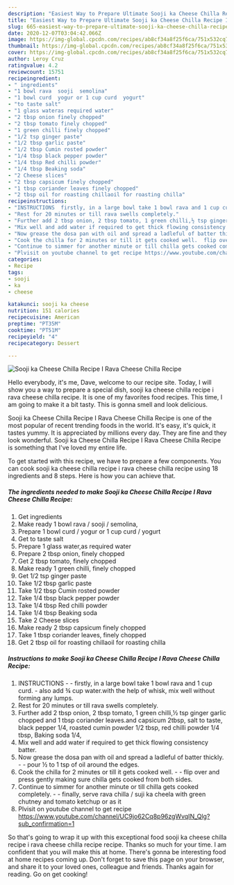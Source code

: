 ```yaml
---
description: "Easiest Way to Prepare Ultimate Sooji ka Cheese Chilla Recipe I Rava Cheese Chilla Recipe"
title: "Easiest Way to Prepare Ultimate Sooji ka Cheese Chilla Recipe I Rava Cheese Chilla Recipe"
slug: 665-easiest-way-to-prepare-ultimate-sooji-ka-cheese-chilla-recipe-i-rava-cheese-chilla-recipe
date: 2020-12-07T03:04:42.066Z
image: https://img-global.cpcdn.com/recipes/ab8cf34a8f25f6ca/751x532cq70/sooji-ka-cheese-chilla-recipe-i-rava-cheese-chilla-recipe-recipe-main-photo.jpg
thumbnail: https://img-global.cpcdn.com/recipes/ab8cf34a8f25f6ca/751x532cq70/sooji-ka-cheese-chilla-recipe-i-rava-cheese-chilla-recipe-recipe-main-photo.jpg
cover: https://img-global.cpcdn.com/recipes/ab8cf34a8f25f6ca/751x532cq70/sooji-ka-cheese-chilla-recipe-i-rava-cheese-chilla-recipe-recipe-main-photo.jpg
author: Leroy Cruz
ratingvalue: 4.2
reviewcount: 15751
recipeingredient:
- " ingredients"
- "1 bowl rava  sooji  semolina"
- "1 bowl curd  yogur or 1 cup curd  yogurt"
- "to taste salt"
- "1 glass wateras required water"
- "2 tbsp onion finely chopped"
- "2 tbsp tomato finely chopped"
- "1 green chilli finely chopped"
- "1/2 tsp ginger paste"
- "1/2 tbsp garlic paste"
- "1/2 tbsp Cumin rosted powder"
- "1/4 tbsp black pepper powder"
- "1/4 tbsp Red chilli powder"
- "1/4 tbsp Beaking soda"
- "2 Cheese slices"
- "2 tbsp capsicum finely chopped"
- "1 tbsp coriander leaves finely chopped"
- "2 tbsp oil for roasting chillaoil for roasting chilla"
recipeinstructions:
- "INSTRUCTIONS  firstly, in a large bowl take 1 bowl rava and 1 cup curd. also add ¾ cup water.with the help of whisk, mix well without forming any lumps."
- "Rest for 20 minutes or till rava swells completely."
- "Further add 2 tbsp onion, 2 tbsp tomato, 1 green chilli,½ tsp ginger garlic chopped and 1 tbsp coriander leaves.and capsicum 2tbsp, salt to taste, black pepper 1/4, roasted cumin powder 1/2 tbsp, red chilli powder 1/4 tbsp, Baking soda 1/4,"
- "Mix well and add water if required to get thick flowing consistency batter."
- "Now grease the dosa pan with oil and spread a ladleful of batter thickly.  pour ½ to 1 tsp of oil around the edges."
- "Cook the chilla for 2 minutes or till it gets cooked well.  flip over and press gently making sure chilla gets cooked from both sides."
- "Continue to simmer for another minute or till chilla gets cooked completely.  finally, serve rava chilla / suji ka cheela with green chutney and tomato ketchup or as it"
- "Plvisit on youtube channel to get recipe https://www.youtube.com/channel/UC9jo62Cq8p96zgWvqIN_Qlg?sub_confirmation=1"
categories:
- Recipe
tags:
- sooji
- ka
- cheese

katakunci: sooji ka cheese 
nutrition: 151 calories
recipecuisine: American
preptime: "PT35M"
cooktime: "PT51M"
recipeyield: "4"
recipecategory: Dessert

---
```



![Sooji ka Cheese Chilla Recipe I Rava Cheese Chilla Recipe](https://img-global.cpcdn.com/recipes/ab8cf34a8f25f6ca/751x532cq70/sooji-ka-cheese-chilla-recipe-i-rava-cheese-chilla-recipe-recipe-main-photo.jpg)

Hello everybody, it's me, Dave, welcome to our recipe site. Today, I will show you a way to prepare a special dish, sooji ka cheese chilla recipe i rava cheese chilla recipe. It is one of my favorites food recipes. This time, I am going to make it a bit tasty. This is gonna smell and look delicious.



Sooji ka Cheese Chilla Recipe I Rava Cheese Chilla Recipe is one of the most popular of recent trending foods in the world. It's easy, it's quick, it tastes yummy. It is appreciated by millions every day. They are fine and they look wonderful. Sooji ka Cheese Chilla Recipe I Rava Cheese Chilla Recipe is something that I've loved my entire life.


To get started with this recipe, we have to prepare a few components. You can cook sooji ka cheese chilla recipe i rava cheese chilla recipe using 18 ingredients and 8 steps. Here is how you can achieve that.

<!--inarticleads1-->

##### The ingredients needed to make Sooji ka Cheese Chilla Recipe I Rava Cheese Chilla Recipe:

1. Get  ingredients
1. Make ready 1 bowl rava / sooji / semolina,
1. Prepare 1 bowl curd / yogur or 1 cup curd / yogurt
1. Get to taste salt
1. Prepare 1 glass water,as required water
1. Prepare 2 tbsp onion, finely chopped
1. Get 2 tbsp tomato, finely chopped
1. Make ready 1 green chilli, finely chopped
1. Get 1/2 tsp ginger paste
1. Take 1/2 tbsp garlic paste
1. Take 1/2 tbsp Cumin rosted powder
1. Take 1/4 tbsp black pepper powder
1. Take 1/4 tbsp Red chilli powder
1. Take 1/4 tbsp Beaking soda
1. Take 2 Cheese slices
1. Make ready 2 tbsp capsicum finely chopped
1. Take 1 tbsp coriander leaves, finely chopped
1. Get 2 tbsp oil for roasting chillaoil for roasting chilla




<!--inarticleads2-->

##### Instructions to make Sooji ka Cheese Chilla Recipe I Rava Cheese Chilla Recipe:

1. INSTRUCTIONS -  - firstly, in a large bowl take 1 bowl rava and 1 cup curd. - also add ¾ cup water.with the help of whisk, mix well without forming any lumps.
1. Rest for 20 minutes or till rava swells completely.
1. Further add 2 tbsp onion, 2 tbsp tomato, 1 green chilli,½ tsp ginger garlic chopped and 1 tbsp coriander leaves.and capsicum 2tbsp, salt to taste, black pepper 1/4, roasted cumin powder 1/2 tbsp, red chilli powder 1/4 tbsp, Baking soda 1/4,
1. Mix well and add water if required to get thick flowing consistency batter.
1. Now grease the dosa pan with oil and spread a ladleful of batter thickly. -  - pour ½ to 1 tsp of oil around the edges.
1. Cook the chilla for 2 minutes or till it gets cooked well. -  - flip over and press gently making sure chilla gets cooked from both sides.
1. Continue to simmer for another minute or till chilla gets cooked completely. -  - finally, serve rava chilla / suji ka cheela with green chutney and tomato ketchup or as it
1. Plvisit on youtube channel to get recipe https://www.youtube.com/channel/UC9jo62Cq8p96zgWvqIN_Qlg?sub_confirmation=1




So that's going to wrap it up with this exceptional food sooji ka cheese chilla recipe i rava cheese chilla recipe recipe. Thanks so much for your time. I am confident that you will make this at home. There's gonna be interesting food at home recipes coming up. Don't forget to save this page on your browser, and share it to your loved ones, colleague and friends. Thanks again for reading. Go on get cooking!
